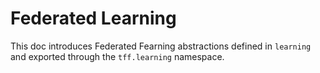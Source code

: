 # Federated Learning

This doc introduces Federated Fearning abstractions defined in `learning` and
exported through the `tff.learning` namespace.
